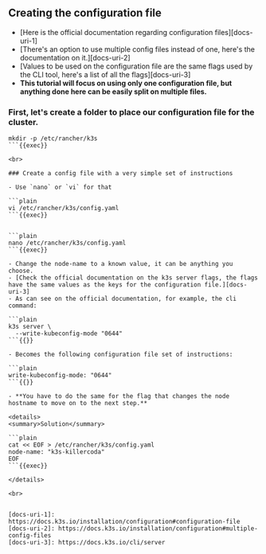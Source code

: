 ## Creating the configuration file

- [Here is the official documentation regarding configuration files][docs-uri-1]
- [There's an option to use multiple config files instead of one, here's the documentation on it.][docs-uri-2]
- [Values to be used on the configuration file are the same flags used by the CLI tool, here's a list of all the flags][docs-uri-3]
- **This tutorial will focus on using only one configuration file, but anything done here can be easily split on multiple files.**

### First, let's create a folder to place our configuration file for the cluster.
```plain
mkdir -p /etc/rancher/k3s
```{{exec}}

<br>

### Create a config file with a very simple set of instructions

- Use `nano` or `vi` for that

```plain
vi /etc/rancher/k3s/config.yaml
```{{exec}}


```plain
nano /etc/rancher/k3s/config.yaml
```{{exec}}

- Change the node-name to a known value, it can be anything you choose.
- [Check the official documentation on the k3s server flags, the flags have the same values as the keys for the configuration file.][docs-uri-3]
- As can see on the official documentation, for example, the cli command:

```plain
k3s server \
  --write-kubeconfig-mode "0644"
```{{}}

- Becomes the following configuration file set of instructions:

```plain
write-kubeconfig-mode: "0644"
```{{}}

- **You have to do the same for the flag that changes the node hostname to move on to the next step.**

<details>
<summary>Solution</summary>

```plain
cat << EOF > /etc/rancher/k3s/config.yaml
node-name: "k3s-killercoda"
EOF
```{{exec}}

</details>

<br>


[docs-uri-1]: https://docs.k3s.io/installation/configuration#configuration-file
[docs-uri-2]: https://docs.k3s.io/installation/configuration#multiple-config-files
[docs-uri-3]: https://docs.k3s.io/cli/server